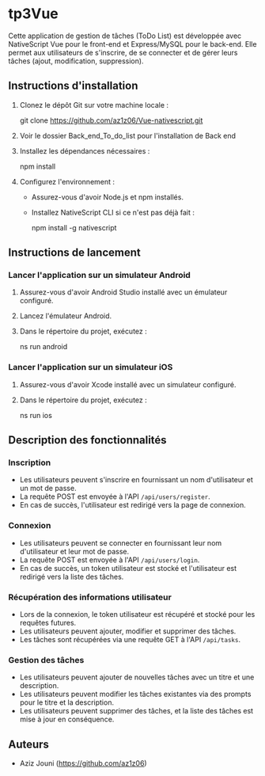 # tp3Vue
Cette application de gestion de tâches (ToDo List) est développée avec NativeScript Vue pour le front-end et Express/MySQL pour le back-end. Elle permet aux utilisateurs de s'inscrire, de se connecter et de gérer leurs tâches (ajout, modification, suppression).

## Instructions d'installation

1. Clonez le dépôt Git sur votre machine locale :
   
    git clone https://github.com/az1z06/Vue-nativescript.git
   
2. Voir le dossier Back_end_To_do_list pour l'installation de Back end


3. Installez les dépendances nécessaires :

    npm install

4. Configurez l'environnement :
    - Assurez-vous d'avoir Node.js et npm installés.
    - Installez NativeScript CLI si ce n'est pas déjà fait :

      npm install -g nativescript


## Instructions de lancement

### Lancer l'application sur un simulateur Android

1. Assurez-vous d'avoir Android Studio installé avec un émulateur configuré.
2. Lancez l'émulateur Android.
3. Dans le répertoire du projet, exécutez :

    ns run android


### Lancer l'application sur un simulateur iOS

1. Assurez-vous d'avoir Xcode installé avec un simulateur configuré.
2. Dans le répertoire du projet, exécutez :

    ns run ios


## Description des fonctionnalités

### Inscription

- Les utilisateurs peuvent s'inscrire en fournissant un nom d'utilisateur et un mot de passe.
- La requête POST est envoyée à l'API `/api/users/register`.
- En cas de succès, l'utilisateur est redirigé vers la page de connexion.

### Connexion

- Les utilisateurs peuvent se connecter en fournissant leur nom d'utilisateur et leur mot de passe.
- La requête POST est envoyée à l'API `/api/users/login`.
- En cas de succès, un token utilisateur est stocké et l'utilisateur est redirigé vers la liste des tâches.

### Récupération des informations utilisateur

- Lors de la connexion, le token utilisateur est récupéré et stocké pour les requêtes futures.
- Les utilisateurs peuvent ajouter, modifier et supprimer des tâches.
- Les tâches sont récupérées via une requête GET à l'API `/api/tasks`.

### Gestion des tâches

- Les utilisateurs peuvent ajouter de nouvelles tâches avec un titre et une description.
- Les utilisateurs peuvent modifier les tâches existantes via des prompts pour le titre et la description.
- Les utilisateurs peuvent supprimer des tâches, et la liste des tâches est mise à jour en conséquence.


## Auteurs

- Aziz Jouni (https://github.com/az1z06)